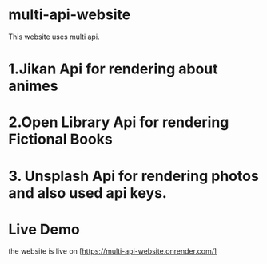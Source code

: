 # multi-api-website
This website uses multi api.
# 1.Jikan Api for rendering about animes
# 2.Open Library Api for rendering Fictional Books
# 3. Unsplash Api for rendering photos and also used api keys.
# Live Demo 
the website is live on [https://multi-api-website.onrender.com/]
